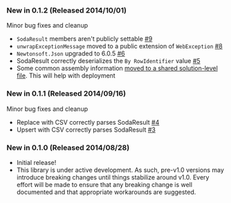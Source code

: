 ### New in 0.1.2 (Released 2014/10/01)

Minor bug fixes and cleanup

  - `SodaResult` members aren't publicly settable [#9](https://github.com/CityofSantaMonica/SODA.NET/issues/9)
  - `unwrapExceptionMessage` moved to a public extension of `WebException` [#8](https://github.com/CityofSantaMonica/SODA.NET/issues/8)
  - `Newtonsoft.Json` upgraded to 6.0.5 [#6](https://github.com/CityofSantaMonica/SODA.NET/issues/6)
  - SodaResult correctly deserializes the `By RowIdentifier` value [#5](https://github.com/CityofSantaMonica/SODA.NET/issues/5)
  - Some common assembly information [moved to a shared solution-level file](https://github.com/CityofSantaMonica/SODA.NET/commit/5cf686018b49fcd7883561b8a37ec214246d07e6). This will help with deployment

### New in 0.1.1 (Released 2014/09/16)

Minor bug fixes and cleanup
  
  - Replace with CSV correctly parses SodaResult [#4](https://github.com/CityofSantaMonica/SODA.NET/issues/4) 
  - Upsert with CSV correctly parses SodaResult [#3](https://github.com/CityofSantaMonica/SODA.NET/issues/3)

### New in 0.1.0 (Released 2014/08/28)

  - Initial release!
  - This library is under active development. As such, pre-v1.0 versions may introduce breaking changes until things stabilize around v1.0. Every effort will be made to ensure that any breaking change is well documented and that appropriate workarounds are suggested. 
